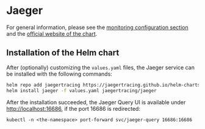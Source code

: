 # Jaeger

For general information, please see the [monitoring configuration
section](../../../documentation/admin/monitoring.md) and the [official website
of the
chart](https://github.com/jaegertracing/helm-charts/tree/main/charts/jaeger).

## Installation of the Helm chart

After (optionally) customizing the `values.yaml` files, the Jaeger service can be
installed with the following commands:

```bash
helm repo add jaegertracing https://jaegertracing.github.io/helm-charts
helm install jaeger -f values.yaml jaegertracing/jaeger
```

After the installation succeeded, the Jaeger Query UI is available under
<http://localhost:16686>, if the port 16686 is redirected:

`kubectl -n <the-namespace> port-forward svc/jaeger-query 16686:16686`
